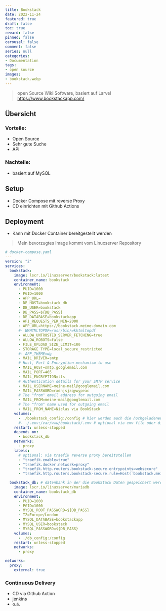 ```yaml
---
title: Bookstack
date: 2022-11-24
featured: true
draft: false
toc: true
reward: false
pinned: false
carousel: false
comment: false
series: null
categories:
- Documentation
tags:
- open source
images:
- bookstack.webp
---
```


> open Source Wiki Software, basiert auf Larvel
> https://www.bookstackapp.com/

## Übersicht
### Vorteile:
- Open Source
- Sehr gute Suche
- API
### Nachteile:
- basiert auf MySQL

## Setup
- Docker Compose mit reverse Proxy
- CD einrichten mit Github Actions


## Deployment
- Kann mit Docker Container bereitgestellt werden
> Mein bevorzugtes Image kommt vom Linuxserver Repository

```yaml
# docker-compose.yaml
---
version: "2"
services:
  bookstack:
    image: lscr.io/linuxserver/bookstack:latest
    container_name: bookstack
    environment:
      - PUID=1000
      - PGID=1000
      - APP_URL=
      - DB_HOST=bookstack_db
      - DB_USER=bookstack
      - DB_PASS=${DB_PASS}
      - DB_DATABASE=bookstackapp
      - API_REQUESTS_PER_MIN=2000
      - APP_URL=https://bookstack.meine-domain.com
      #- WKHTMLTOPDF=/usr/bin/wkhtmltopdf
      - ALLOW_UNTRUSTED_SERVER_FETCHING=true
      - ALLOW_ROBOTS=false
      - FILE_UPLOAD_SIZE_LIMIT=100
      - STORAGE_TYPE=local_secure_restricted
      #- APP_THEME=dg
      - MAIL_DRIVER=smtp
      # Host, Port & Encryption mechanism to use
      - MAIL_HOST=smtp.googlemail.com
      - MAIL_PORT=465
      - MAIL_ENCRYPTION=tls
      # Authentication details for your SMTP service
      - MAIL_USERNAME=meine-mail@googlemail.com
      - MAIL_PASSWORD=rxdnjsjzqywypeac
      # The "from" email address for outgoing email
      - MAIL_FROM=meine-mail@googlemail.com
      # The "from" name used for outgoing email
      - MAIL_FROM_NAME=Niclas via BookStack
    volumes:
      - ./bookstack_config:/config # hier werden auch die hochgeladenen Bilder etc gesichert
      #- ./.env:/var/www/bookstack/.env # optional via env file oder die Variablen direkt über compose definieren
    restart: unless-stopped
    depends_on:
      - bookstack_db
    networks:
      - proxy
    labels:
      # optional: via traefik reverse proxy bereitstellen
      - "traefik.enable=true"
      - "traefik.docker.network=proxy"
      - "traefik.http.routers.bookstack-secure.entrypoints=websecure"
      - "traefik.http.routers.bookstack-secure.rule=Host(`bookstack.meine-domain.com`)"

  bookstack_db: # datenbank in der die BookStack Daten gespeichert werden
    image: lscr.io/linuxserver/mariadb
    container_name: bookstack_db
    environment:
      - PUID=1000
      - PGID=1000
      - MYSQL_ROOT_PASSWORD=${DB_PASS}
      - TZ=Europe/London
      - MYSQL_DATABASE=bookstackapp
      - MYSQL_USER=bookstack
      - MYSQL_PASSWORD=${DB_PASS}
    volumes:
      - ./db_config:/config
    restart: unless-stopped
    networks:
      - proxy

networks:
  proxy:
    external: true

```

### Continuous Delivery
- CD via Github Action
- jenkins
- o.ä.

